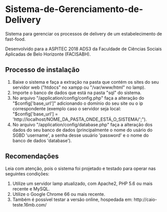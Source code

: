 # Sistema-de-Gerenciamento-de-Delivery
<p>Sistema para gerenciar os processos de delivery de um estabelecimento de fast-food.</p>
<p>Desenvolvido para a ASPITEC 2018 ADS3 da Faculdade de Ciências Sociais Aplicadas de Belo Horizonte (FACISABH).</p>

<h2>Processo de instalação</h2>

<ol>
  <li>
    Baixe o sistema e faça a extração na pasta que contém os sites do seu servidor web ("htdocs" no xampp ou "/var/www/html" no lamp).
  </li>
  <li>
    Importe o banco de dados que está na pasta "sql" do sistema.
  </li>
  <li>
    No arquivo "/application/config/config.php" faça a alteração do "$config['base_url']" adicionando o domínio do seu site ou o ip correspondente (exemplo caso o servidor seja local: "$config['base_url'] = 'http://localhost/NOME_DA_PASTA_ONDE_ESTÁ_O_SISTEMA/';").
  </li>
  <li>
    No arquivo "/application/config/database.php" faça a alteração dos dados do seu banco de dados (principalmente o nome do usário do SGBD 'username', a senha desse usuário 'password' e o nome do banco de dados 'database').
  </li>
</ol>

<h2>Recomendações</h2>
<p>Leia com atenção, pois o sistema foi projetado e testado para operar nas seguintes condições:</p>

<ol>
  <li>
    Utilize um servidor lamp atualizado, com Apache2, PHP 5.6 ou mais recente e MySQL.
  </li>
  <li>
    Utilize o Google Chrome 66 ou mais recente.
  </li>
  <li>
    Também é possível testar a versão online, hospedada em: http://caio-teste.16mb.com/ 
  </li>
</ol>
